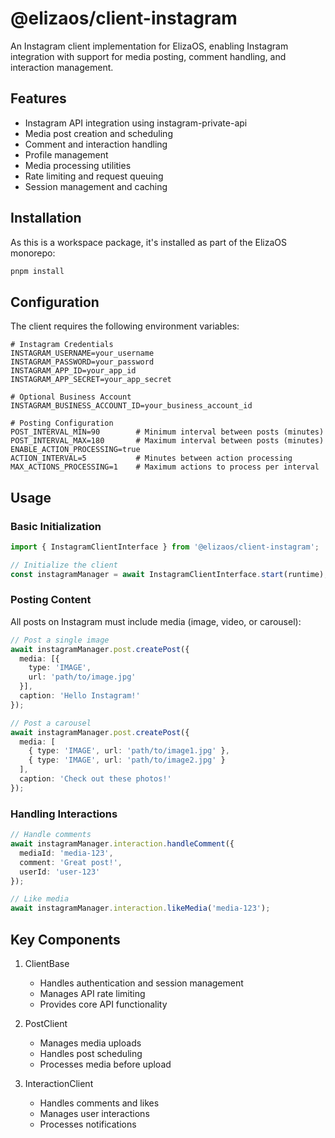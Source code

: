 # @elizaos/client-instagram

An Instagram client implementation for ElizaOS, enabling Instagram integration with support for media posting, comment handling, and interaction management.

## Features

- Instagram API integration using instagram-private-api
- Media post creation and scheduling
- Comment and interaction handling
- Profile management
- Media processing utilities
- Rate limiting and request queuing
- Session management and caching

## Installation

As this is a workspace package, it's installed as part of the ElizaOS monorepo:

```bash
pnpm install
```

## Configuration

The client requires the following environment variables:

```env
# Instagram Credentials
INSTAGRAM_USERNAME=your_username
INSTAGRAM_PASSWORD=your_password
INSTAGRAM_APP_ID=your_app_id
INSTAGRAM_APP_SECRET=your_app_secret

# Optional Business Account
INSTAGRAM_BUSINESS_ACCOUNT_ID=your_business_account_id

# Posting Configuration
POST_INTERVAL_MIN=90        # Minimum interval between posts (minutes)
POST_INTERVAL_MAX=180       # Maximum interval between posts (minutes)
ENABLE_ACTION_PROCESSING=true
ACTION_INTERVAL=5           # Minutes between action processing
MAX_ACTIONS_PROCESSING=1    # Maximum actions to process per interval
```

## Usage

### Basic Initialization

```typescript
import { InstagramClientInterface } from '@elizaos/client-instagram';

// Initialize the client
const instagramManager = await InstagramClientInterface.start(runtime);
```

### Posting Content

All posts on Instagram must include media (image, video, or carousel):

```typescript
// Post a single image
await instagramManager.post.createPost({
  media: [{
    type: 'IMAGE',
    url: 'path/to/image.jpg'
  }],
  caption: 'Hello Instagram!'
});

// Post a carousel
await instagramManager.post.createPost({
  media: [
    { type: 'IMAGE', url: 'path/to/image1.jpg' },
    { type: 'IMAGE', url: 'path/to/image2.jpg' }
  ],
  caption: 'Check out these photos!'
});
```

### Handling Interactions

```typescript
// Handle comments
await instagramManager.interaction.handleComment({
  mediaId: 'media-123',
  comment: 'Great post!',
  userId: 'user-123'
});

// Like media
await instagramManager.interaction.likeMedia('media-123');
```

## Key Components

1. ClientBase
    - Handles authentication and session management
    - Manages API rate limiting
    - Provides core API functionality


2. PostClient
    - Manages media uploads
    - Handles post scheduling
    - Processes media before upload


3. InteractionClient
    - Handles comments and likes
    - Manages user interactions
    - Processes notifications


